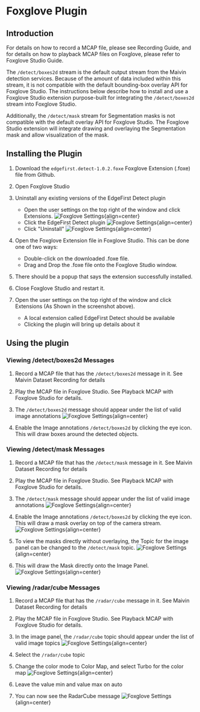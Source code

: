 # Foxglove Plugin

## Introduction
For details on how to record a MCAP file, please see Recording Guide, and for details on how to playback MCAP files on Foxglove, please refer to Foxglove Studio Guide.

The `/detect/boxes2d` stream is the default output stream from the Maivin detection services. Because of the amount of data included within this stream, it is not compatible with the default bounding-box overlay API for Foxglove Studio. The instructions below describe how to install and use a Foxglove Studio extension purpose-built for integrating the `/detect/boxes2d` stream into Foxglove Studio.

Additionally, the `/detect/mask` stream for Segmentation masks is not compatible with the default overlay API for Foxglove Studio. The Foxglove Studio extension will integrate drawing and overlaying the Segmentation mask and allow visualization of the mask.

## Installing the Plugin
1. Download the `edgefirst.detect-1.0.2.foxe` Foxglove Extension (.foxe) file from Github.

2. Open Foxglove Studio

3. Uninstall any existing versions of the EdgeFirst Detect plugin
   - Open the user settings on the top right of the window and click Extensions.
        ![Foxglove Settings](static/foxglove_setting.png){align=center}
   - Click the EdgeFirst Detect plugin
        ![Foxglove Settings](static/foxglove_extenstion_view.png){align=center}
   - Click "Uninstall"
        ![Foxglove Settings](static/foxglove_install_extenstion.png){align=center}

4. Open the Foxglove Extension file in Foxglove Studio. This can be done one of two ways:
   - Double-click on the downloaded .foxe file.
   - Drag and Drop the .foxe file onto the Foxglove Studio window.

5. There should be a popup that says the extension successfully installed.

6. Close Foxglove Studio and restart it.

7. Open the user settings on the top right of the window and click Extensions (As Shown in the screenshot above).
   - A local extension called EdgeFirst Detect should be available
   - Clicking the plugin will bring up details about it

## Using the plugin

### Viewing /detect/boxes2d Messages
1. Record a MCAP file that has the `/detect/boxes2d` message in it. See Maivin Dataset Recording for details

2. Play the MCAP file in Foxglove Studio. See Playback MCAP with Foxglove Studio for details.

3. The `/detect/boxes2d` message should appear under the list of valid image annotations
    ![Foxglove Settings](static/foxglove_detect_plugin_view.png){align=center}

4. Enable the Image annotations `/detect/boxes2d` by clicking the eye icon. This will draw boxes around the detected objects.

### Viewing /detect/mask Messages
1. Record a MCAP file that has the `/detect/mask` message in it. See Maivin Dataset Recording for details

2. Play the MCAP file in Foxglove Studio. See Playback MCAP with Foxglove Studio for details.

3. The `/detect/mask` message should appear under the list of valid image annotations
    ![Foxglove Settings](static/foxglove_segment_plugin_view.png){align=center}

4. Enable the Image annotations `/detect/boxes2d` by clicking the eye icon. This will draw a mask overlay on top of the camera stream.
    ![Foxglove Settings](static/foxglove_segmentation_view.png){align=center}

5. To view the masks directly without overlaying, the Topic for the image panel can be changed to the `/detect/mask` topic.
    ![Foxglove Settings](static/foxglove_topic_selection.png){align=center}

6. This will draw the Mask directly onto the Image Panel.
    ![Foxglove Settings](static/foxglove_segmentation_mask.png){align=center}

### Viewing /radar/cube Messages
1. Record a MCAP file that has the `/radar/cube` message in it. See Maivin Dataset Recording for details

2. Play the MCAP file in Foxglove Studio. See Playback MCAP with Foxglove Studio for details.

3. In the image panel, the `/radar/cube` topic should appear under the list of valid image topics
    ![Foxglove Settings](static/foxglove_radar_mask.png){align=center}

4. Select the `/radar/cube` topic

5. Change the color mode to Color Map, and select Turbo for the color map
    ![Foxglove Settings](static/foxglove_radar_msg.png){align=center}

6. Leave the value min and value max on auto

7. You can now see the RadarCube message
    ![Foxglove Settings](static/foxglove_final_radar_view.png){align=center}
